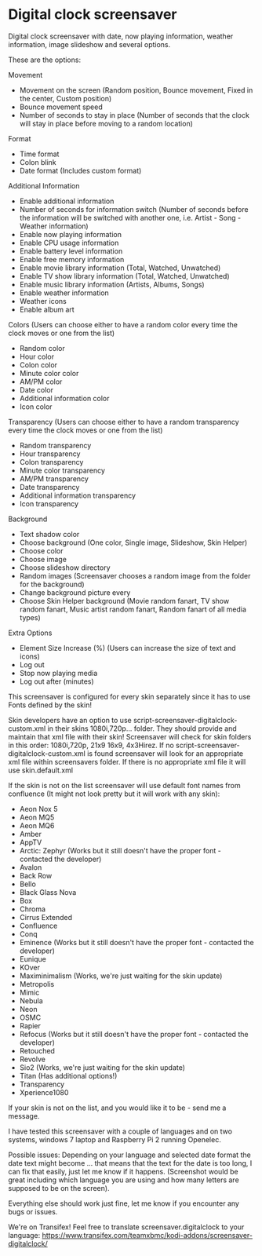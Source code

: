 Digital clock screensaver
=================

Digital clock screensaver with date, now playing information, weather information, image slideshow and several options.

These are the options:

Movement
- Movement on the screen (Random position, Bounce movement, Fixed in the center, Custom position)
- Bounce movement speed
- Number of seconds to stay in place (Number of seconds that the clock will stay in place before moving to a random location)

Format
- Time format
- Colon blink
- Date format (Includes custom format)

Additional Information
- Enable additional information
- Number of seconds for information switch (Number of seconds before the information will be switched with another one, i.e. Artist - Song - Weather information)
- Enable now playing information
- Enable CPU usage information
- Enable battery level information
- Enable free memory information
- Enable movie library information (Total, Watched, Unwatched)
- Enable TV show library information (Total, Watched, Unwatched)
- Enable music library information (Artists, Albums, Songs)
- Enable weather information
- Weather icons
- Enable album art

Colors (Users can choose either to have a random color every time the clock moves or one from the list)
- Random color
- Hour color
- Colon color
- Minute color color
- AM/PM color
- Date color
- Additional information color
- Icon color

Transparency (Users can choose either to have a random transparency every time the clock moves or one from the list)
- Random transparency
- Hour transparency
- Colon transparency
- Minute color transparency
- AM/PM transparency
- Date transparency
- Additional information transparency
- Icon transparency

Background
- Text shadow color
- Choose background (One color, Single image, Slideshow, Skin Helper)
- Choose color
- Choose image
- Choose slideshow directory
- Random images (Screensaver chooses a random image from the folder for the background)
- Change background picture every
- Choose Skin Helper background (Movie random fanart, TV show random fanart, Music artist random fanart, Random fanart of all media types) 

Extra Options
- Element Size Increase (%) (Users can increase the size of text and icons)
- Log out
- Stop now playing media
- Log out after (minutes)

This screensaver is configured for every skin separately since it has to use Fonts defined by the skin!

Skin developers have an option to use script-screensaver-digitalclock-custom.xml in their skins 1080i,720p... folder.
They should provide and maintain that xml file with their skin!
Screensaver will check for skin folders in this order: 1080i,720p, 21x9 16x9, 4x3Hirez.
If no script-screensaver-digitalclock-custom.xml is found screensaver will look for an appropriate xml file within screensavers folder.
If there is no appropriate xml file it will use skin.default.xml

If the skin is not on the list screensaver will use default font names from confluence (It might not look pretty but it will work with any skin):

- Aeon Nox 5
- Aeon MQ5
- Aeon MQ6
- Amber
- AppTV
- Arctic: Zephyr (Works but it still doesn't have the proper font - contacted the developer)
- Avalon
- Back Row
- Bello
- Black Glass Nova
- Box
- Chroma
- Cirrus Extended
- Confluence
- Conq
- Eminence (Works but it still doesn't have the proper font - contacted the developer)
- Eunique
- KOver
- Maximinimalism (Works, we're just waiting for the skin update)
- Metropolis
- Mimic
- Nebula
- Neon
- OSMC
- Rapier
- Refocus (Works but it still doesn't have the proper font - contacted the developer)
- Retouched
- Revolve
- Sio2 (Works, we're just waiting for the skin update)
- Titan (Has additional options!)
- Transparency
- Xperience1080

If your skin is not on the list, and you would like it to be - send me a message.

I have tested this screensaver with a couple of languages and on two systems, windows 7 laptop and Raspberry Pi 2 running Openelec.

Possible issues:
Depending on your language and selected date format the date text might become ... that means that the text for the date is too long, I can fix that easily, just let me know if it happens. (Screenshot would be great including which language you are using and how many letters are supposed to be on the screen).

Everything else should work just fine, let me know if you encounter any bugs or issues.

We're on Transifex!
Feel free to translate screensaver.digitalclock to your language: https://www.transifex.com/teamxbmc/kodi-addons/screensaver-digitalclock/
